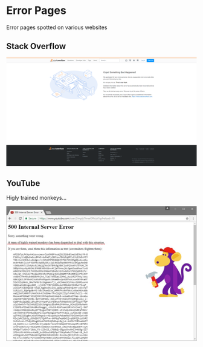 # Error Pages
Error pages spotted on various websites


## Stack Overflow

![Stack Overflow error page](stackoverflow.png)

## YouTube

Higly trained monkeys...

![YouTube error 500](youtube-monkeys.jpg)
